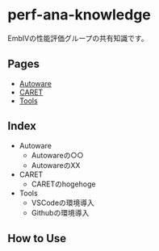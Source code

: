 # perf-ana-knowledge
EmbIVの性能評価グループの共有知識です。

## Pages

- [Autoware](./Autoware)
- [CARET](./CARET)
- [Tools](./Tools)

## Index
- Autoware
  - Autowareの○○
  - AutowareのXX
- CARET
  - CARETのhogehoge
- Tools
  - VSCodeの環境導入
  - Githubの環境導入

## How to Use
